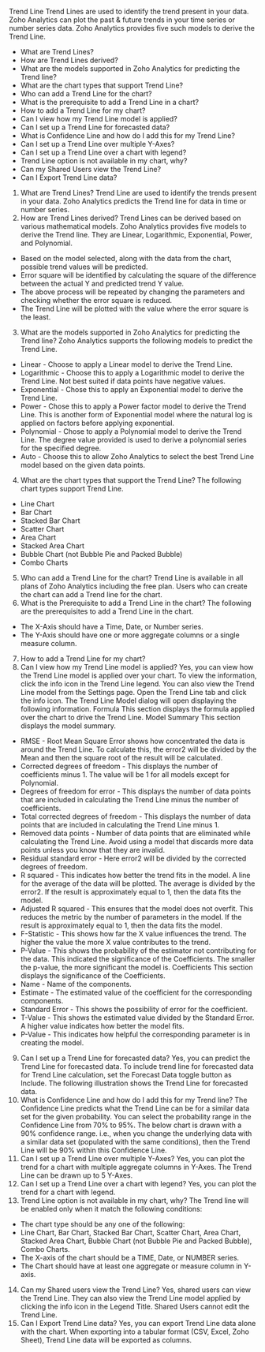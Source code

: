 Trend Line
Trend Lines are used to identify the trend present in your data. Zoho Analytics can plot the past & future trends in your time series or number series data. Zoho Analytics provides five such models to derive the Trend Line.
- What are Trend Lines?
- How are Trend Lines derived?
- What are the models supported in Zoho Analytics for predicting the Trend line?
- What are the chart types that support Trend Line?
- Who can add a Trend Line for the chart?
- What is the prerequisite to add a Trend Line in a chart?
- How to add a Trend Line for my chart?
- Can I view how my Trend Line model is applied?
- Can I set up a Trend Line for forecasted data?
- What is Confidence Line and how do I add this for my Trend Line?
- Can I set up a Trend Line over multiple Y-Axes?
- Can I set up a Trend Line over a chart with legend?
- Trend Line option is not available in my chart, why?
- Can my Shared Users view the Trend Line?
- Can I Export Trend Line data?
1. What are Trend Lines?
Trend Line are used to identify the trends present in your data. Zoho Analytics predicts the Trend line for data in time or number series.
2. How are Trend Lines derived?
Trend Lines can be derived based on various mathematical models. Zoho Analytics provides five models to derive the Trend line. They are Linear, Logarithmic, Exponential, Power, and Polynomial.
- Based on the model selected, along with the data from the chart, possible trend values will be predicted.
- Error square will be identified by calculating the square of the difference between the actual Y and predicted trend Y value.
- The above process will be repeated by changing the parameters and checking whether the error square is reduced.
- The Trend Line will be plotted with the value where the error square is the least.
3. What are the models supported in Zoho Analytics for predicting the Trend line?
Zoho Analytics supports the following models to predict the Trend Line.
- Linear - Choose to apply a Linear model to derive the Trend Line.
- Logarithmic - Choose this to apply a Logarithmic model to derive the Trend Line. Not best suited if data points have negative values.
- Exponential - Chose this to apply an Exponential model to derive the Trend Line.
- Power - Chose this to apply a Power factor model to derive the Trend Line. This is another form of Exponential model where the natural log is applied on factors before applying exponential.
- Polynomial - Chose to apply a Polynomial model to derive the Trend Line. The degree value provided is used to derive a polynomial series for the specified degree.
- Auto - Choose this to allow Zoho Analytics to select the best Trend Line model based on the given data points.
4. What are the chart types that support the Trend Line?
The following chart types support Trend Line.
- Line Chart
- Bar Chart
- Stacked Bar Chart
- Scatter Chart
- Area Chart
- Stacked Area Chart
- Bubble Chart (not Bubble Pie and Packed Bubble)
- Combo Charts
5. Who can add a Trend Line for the chart?
Trend Line is available in all plans of Zoho Analytics including the free plan.
Users who can create the chart can add a Trend line for the chart.
6. What is the Prerequisite to add a Trend Line in the chart?
The following are the prerequisites to add a Trend Line in the chart.
- The X-Axis should have a Time, Date, or Number series.
- The Y-Axis should have one or more aggregate columns or a single measure column.
7. How to add a Trend Line for my chart?
8. Can I view how my Trend Line model is applied?
Yes, you can view how the Trend Line model is applied over your chart. To view the information, click the info icon in the Trend Line legend.
You can also view the Trend Line model from the Settings page. Open the Trend Line tab and click the info icon.
The Trend Line Model dialog will open displaying the following information.
Formula
This section displays the formula applied over the chart to drive the Trend Line.
Model Summary
This section displays the model summary.
- RMSE - Root Mean Square Error shows how concentrated the data is around the Trend Line. To calculate this, the error2 will be divided by the Mean and then the square root of the result will be calculated.
- Corrected degrees of freedom - This displays the number of coefficients minus 1. The value will be 1 for all models except for Polynomial.
- Degrees of freedom for error - This displays the number of data points that are included in calculating the Trend Line minus the number of coefficients.
- Total corrected degrees of freedom - This displays the number of data points that are included in calculating the Trend Line minus 1.
- Removed data points - Number of data points that are eliminated while calculating the Trend Line. Avoid using a model that discards more data points unless you know that they are invalid.
- Residual standard error - Here error2 will be divided by the corrected degrees of freedom.
- R squared - This indicates how better the trend fits in the model. A line for the average of the data will be plotted. The average is divided by the error2. If the result is approximately equal to 1, then the data fits the model.
- Adjusted R squared - This ensures that the model does not overfit. This reduces the metric by the number of parameters in the model. If the result is approximately equal to 1, then the data fits the model.
- F-Statistic - This shows how far the X value influences the trend. The higher the value the more X value contributes to the trend.
- P-Value - This shows the probability of the estimator not contributing for the data. This indicated the significance of the Coefficients. The smaller the p-value, the more significant the model is.
Coefficients
This section displays the significance of the Coefficients.
- Name - Name of the components.
- Estimate - The estimated value of the coefficient for the corresponding components.
- Standard Error - This shows the possibility of error for the coefficient.
- T-Value - This shows the estimated value divided by the Standard Error. A higher value indicates how better the model fits.
- P-Value - This indicates how helpful the corresponding parameter is in creating the model.
9. Can I set up a Trend Line for forecasted data?
Yes, you can predict the Trend Line for forecasted data. To include trend line for forecasted data for Trend Line calculation, set the Forecast Data toggle button as Include.
The following illustration shows the Trend Line for forecasted data.
10. What is Confidence Line and how do I add this for my Trend line?
The Confidence Line predicts what the Trend Line can be for a similar data set for the given probability. You can select the probability range in the Confidence Line from 70% to 95%.
The below chart is drawn with a 90% confidence range. i.e., when you change the underlying data with a similar data set (populated with the same conditions), then the Trend Line will be 90% within this Confidence Line.
11. Can I set up a Trend Line over multiple Y-Axes?
Yes, you can plot the trend for a chart with multiple aggregate columns in Y-Axes. The Trend Line can be drawn up to 5 Y-Axes.
12. Can I set up a Trend Line over a chart with legend?
Yes, you can plot the trend for a chart with legend.
13. Trend Line option is not available in my chart, why?
The Trend line will be enabled only when it match the following conditions:
- The chart type should be any one of the following:
- Line Chart, Bar Chart, Stacked Bar Chart, Scatter Chart, Area Chart, Stacked Area Chart, Bubble Chart (not Bubble Pie and Packed Bubble), Combo Charts.
- The X-axis of the chart should be a TIME, Date, or NUMBER series.
- The Chart should have at least one aggregate or measure column in Y-axis.
14. Can my Shared users view the Trend Line?
Yes, shared users can view the Trend Line. They can also view the Trend Line model applied by clicking the info icon in the Legend Title. Shared Users cannot edit the Trend Line.
15. Can I Export Trend Line data?
Yes, you can export Trend Line data alone with the chart.
When exporting into a tabular format (CSV, Excel, Zoho Sheet), Trend Line data will be exported as columns.